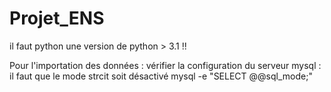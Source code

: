 # Projet_ENS

il faut python une version de python > 3.1 !!

Pour l'importation des données :
vérifier la configuration du serveur mysql : il faut que le mode strcit soit désactivé
mysql -e "SELECT @@sql_mode;"
